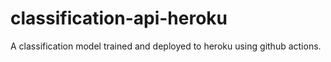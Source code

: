 # classification-api-heroku
A classification model trained and deployed to heroku using github actions.
